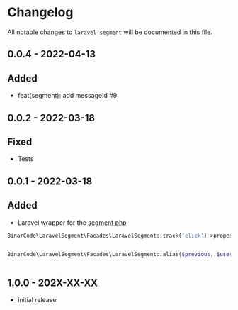 # Changelog

All notable changes to `laravel-segment` will be documented in this file.

## 0.0.4 - 2022-04-13

## Added

- feat(segment): add messageId #9

## 0.0.2 - 2022-03-18

## Fixed

- Tests

## 0.0.1 - 2022-03-18

## Added

- Laravel wrapper for the [segment php](https://segment.com/docs/connections/sources/catalog/libraries/server/php/)

```php
BinarCode\LaravelSegment\Facades\LaravelSegment::track('click')->properties([...])



```
```php
BinarCode\LaravelSegment\Facades\LaravelSegment::alias($previous, $userId);



```
## 1.0.0 - 202X-XX-XX

- initial release
